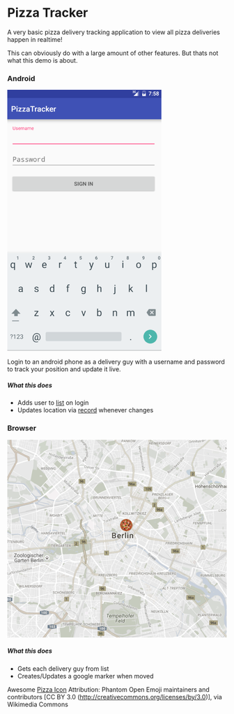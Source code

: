 # Pizza Tracker

A very basic pizza delivery tracking application to view all pizza deliveries happen in realtime!

This can obviously do with a large amount of other features. But thats not what this demo is about.

### Android

![Android View](MobileView.PNG)

Login to an android phone as a delivery guy with a username and password to track your position and update it live.

##### What this does
- Adds user to [list](https://deepstream.io/tutorials/core/datasync-lists/) on login
- Updates location via [record](https://deepstream.io/tutorials/core/datasync-records/) whenever changes

### Browser

![Browser View](BrowserView.PNG)

##### What this does
- Gets each delivery guy from list
- Creates/Updates a google marker when moved

Awesome [Pizza Icon](https://commons.wikimedia.org/wiki/File%3APEO-pizza.svg) Attribution:
Phantom Open Emoji maintainers and contributors [CC BY 3.0 (http://creativecommons.org/licenses/by/3.0)], via Wikimedia Commons
